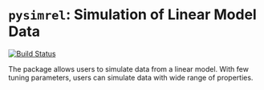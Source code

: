 # `pysimrel`: Simulation of Linear Model Data

[![Build Status](https://travis-ci.org/simulatr/pysimrel.svg?branch=master)](https://travis-ci.org/simulatr/pysimrel)

The package allows users to simulate data from a linear model. With few tuning parameters, users can simulate data with wide range of properties. 
